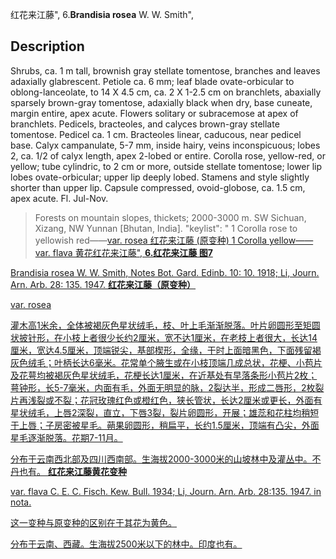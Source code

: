 红花来江藤",
6.**Brandisia rosea** W. W. Smith",

## Description
Shrubs, ca. 1 m tall, brownish gray stellate tomentose, branches and leaves adaxially glabrescent. Petiole ca. 6 mm; leaf blade ovate-orbicular to oblong-lanceolate, to 14 X 4.5 cm, ca. 2 X 1-2.5 cm on branchlets, abaxially sparsely brown-gray tomentose, adaxially black when dry, base cuneate, margin entire, apex acute. Flowers solitary or subracemose at apex of branchlets. Pedicels, bracteoles, and calyces brown-gray stellate tomentose. Pedicel ca. 1 cm. Bracteoles linear, caducous, near pedicel base. Calyx campanulate, 5-7 mm, inside hairy, veins inconspicuous; lobes 2, ca. 1/2 of calyx length, apex 2-lobed or entire. Corolla rose, yellow-red, or yellow; tube cylindric, to 2 cm or more, outside stellate tomentose; lower lip lobes ovate-orbicular; upper lip deeply lobed. Stamens and style slightly shorter than upper lip. Capsule compressed, ovoid-globose, ca. 1.5 cm, apex acute. Fl. Jul-Nov.

> Forests on mountain slopes, thickets; 2000-3000 m. SW Sichuan, Xizang, NW Yunnan [Bhutan, India].
  "keylist": "
1 Corolla rose to yellowish red——<a href='/info/Brandisia rosea var. rosea?t=foc'>var. rosea 红花来江藤 (原变种)
1 Corolla yellow——<a href='/info/Brandisia rosea var. flava?t=foc'>var. flava 黄花红花来江藤",
**6.红花来江藤 图7**

Brandisia rosea W. W. Smith, Notes Bot. Gard. Edinb. 10: 10. 1918; Li, Journ. Arn. Arb. 28: 135. 1947.
**红花来江藤（原变种）**

var. rosea

灌木高1米余，全体被褐灰色星状绒毛，枝、叶上毛渐渐脱落。叶片卵圆形至矩圆状披针形，在小枝上者很少长约2厘米，宽不达1厘米，在老枝上者很大，长达14厘米，宽达4.5厘米，顶端锐尖，基部楔形，全缘，干时上面暗黑色，下面残留褐灰色绒毛；叶柄长达6毫米。花常单个腋生或在小枝顶端几成总状，花梗、小苞片及花萼均被褐灰色星状绒毛，花梗长达1厘米，在近基处有早落条形小苞片2枚；萼钟形，长5-7毫米，内面有毛，外面无明显的脉，2裂达半，形成二唇形，2枚裂片再浅裂或不裂；花冠玫瑰红色或橙红色，狭长管状，长达2厘米或更长，外面有星状绒毛，上唇2深裂，直立，下唇3裂，裂片卵圆形，开展；雄蕊和花柱均稍短于上唇；子房密被星毛。蒴果卵圆形，稍扁平，长约1.5厘米，顶端有凸尖，外面星毛逐渐脱落。花期7-11月。

分布于云南西北部及四川西南部。生海拔2000-3000米的山坡林中及灌丛中。不丹也有。
**红花来江藤黄花变种**

var. flava C. E. C. Fisch. Kew. Bull. 1934; Li, Journ. Arn. Arb. 28:135. 1947. in nota.

这一变种与原变种的区别在于其花为黄色。

分布于云南、西藏。生海拔2500米以下的林中。印度也有。
